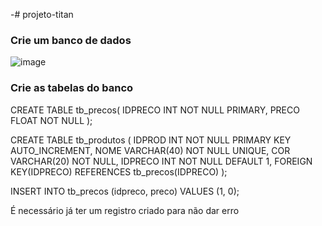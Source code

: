-# projeto-titan
 
### Crie um banco de dados 
![image](https://user-images.githubusercontent.com/51513403/150836916-03fe4902-c454-43a3-b049-82695c9f8843.png)

### Crie as tabelas do banco

CREATE TABLE tb_precos(
	IDPRECO INT NOT NULL PRIMARY,
    PRECO FLOAT NOT NULL
);


CREATE TABLE tb_produtos (
	IDPROD INT NOT NULL PRIMARY KEY AUTO_INCREMENT,
    NOME VARCHAR(40) NOT NULL UNIQUE,
    COR VARCHAR(20) NOT NULL,
    IDPRECO INT NOT NULL DEFAULT 1,
    FOREIGN KEY(IDPRECO) REFERENCES tb_precos(IDPRECO)
);
 
INSERT INTO tb_precos (idpreco, preco) VALUES (1, 0);

É necessário já ter um registro criado para não dar erro
